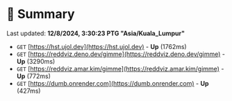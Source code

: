 # 📖 Summary
Last updated: **12/8/2024, 3:30:23 PTG "Asia/Kuala_Lumpur"**

- `GET` [https://hst.ujol.dev](https://hst.ujol.dev) - **Up** (1762ms)
- `GET` [https://reddviz.deno.dev/gimme](https://reddviz.deno.dev/gimme) - **Up** (3290ms)
- `GET` [https://reddviz.amar.kim/gimme](https://reddviz.amar.kim/gimme) - **Up** (772ms)
- `GET` [https://dumb.onrender.com](https://dumb.onrender.com) - **Up** (427ms)
